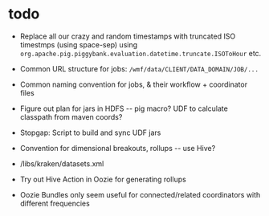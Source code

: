 # todo

* Replace all our crazy and random timestamps with truncated ISO timestmps (using space-sep) using `org.apache.pig.piggybank.evaluation.datetime.truncate.ISOToHour` etc.
* Common URL structure for jobs: `/wmf/data/CLIENT/DATA_DOMAIN/JOB/...`
* Common naming convention for jobs, & their workflow + coordinator files
* Figure out plan for jars in HDFS -- pig macro? UDF to calculate classpath from maven coords?
* Stopgap: Script to build and sync UDF jars
* Convention for dimensional breakouts, rollups -- use Hive?
* /libs/kraken/datasets.xml

* Try out Hive Action in Oozie for generating rollups
* Oozie Bundles only seem useful for connected/related coordinators with different frequencies 


